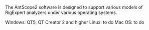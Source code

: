 The AntScope2 software is designed to support various models of RigExpert analyzers under various operating systems.

Windows: QT5, QT Creator 2 and higher
Linux: to do
Mac OS: to do
